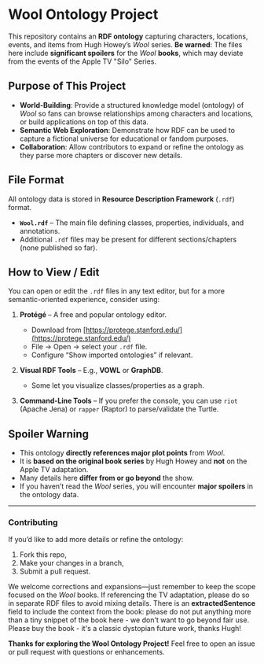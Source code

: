 ﻿# Wool Ontology Project

This repository contains an **RDF ontology** capturing characters, locations, events, and items from Hugh Howey’s *Wool* series. **Be warned**: The files here include **significant spoilers** for the *Wool* **books**, which may deviate from the events of the Apple TV "Silo" Series.  

## Purpose of This Project

- **World-Building**: Provide a structured knowledge model (ontology) of *Wool* so fans can browse relationships among characters and locations, or build applications on top of this data.  
- **Semantic Web Exploration**: Demonstrate how RDF can be used to capture a fictional universe for educational or fandom purposes.  
- **Collaboration**: Allow contributors to expand or refine the ontology as they parse more chapters or discover new details.

## File Format

All ontology data is stored in **Resource Description Framework** (`.rdf`) format.

- **`Wool.rdf`** – The main file defining classes, properties, individuals, and annotations.  
- Additional `.rdf` files may be present for different sections/chapters (none published so far).

## How to View / Edit

You can open or edit the `.rdf` files in any text editor, but for a more semantic-oriented experience, consider using:

1. **Protégé** – A free and popular ontology editor.  
   - Download from [https://protege.stanford.edu/](https://protege.stanford.edu/)  
   - File → Open → select your `.rdf` file.  
   - Configure “Show imported ontologies” if relevant.  

2. **Visual RDF Tools** – E.g., **VOWL** or **GraphDB**.  
   - Some let you visualize classes/properties as a graph.

3. **Command-Line Tools** – If you prefer the console, you can use `riot` (Apache Jena) or `rapper` (Raptor) to parse/validate the Turtle.

## Spoiler Warning

- This ontology **directly references major plot points** from *Wool*.  
- It is **based on the original book series** by Hugh Howey and **not** on the Apple TV adaptation.  
- Many details here **differ from or go beyond** the show.
- If you haven’t read the *Wool* series, you will encounter **major spoilers** in the ontology data.

---

### Contributing

If you’d like to add more details or refine the ontology:
1. Fork this repo,  
2. Make your changes in a branch,  
3. Submit a pull request.

We welcome corrections and expansions—just remember to keep the scope focused on the *Wool* books. If referencing the TV adaptation, please do so in separate RDF files to avoid mixing details. There is an **extractedSentence** field to include the context from the book: please do not put anything more than a tiny snippet of the book here - we don't want to go beyond fair use.  Please buy the book - it's a classic dystopian future work, thanks Hugh!

**Thanks for exploring the Wool Ontology Project!** Feel free to open an issue or pull request with questions or enhancements.
